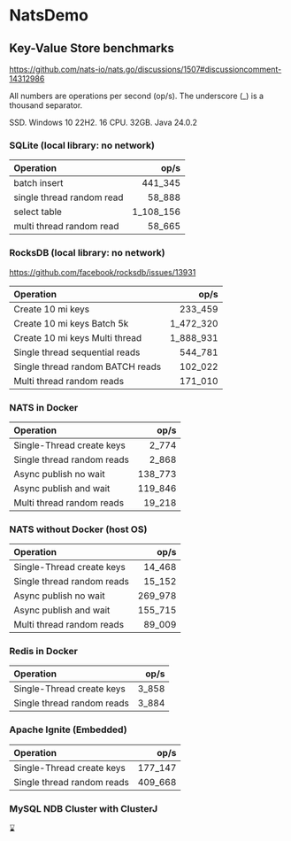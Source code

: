 # NatsDemo

## Key-Value Store benchmarks
https://github.com/nats-io/nats.go/discussions/1507#discussioncomment-14312986

All numbers are operations per second (op/s).
The underscore (_) is a thousand separator.

SSD. Windows 10 22H2. 16 CPU. 32GB. Java 24.0.2

### SQLite (local library: no network)
| Operation                 |      op/s |
|:--------------------------|----------:|
| batch insert              |   441_345 |
| single thread random read |    58_888 |
| select table              | 1_108_156 |
| multi thread random read  |    58_665 |

### RocksDB (local library: no network)
https://github.com/facebook/rocksdb/issues/13931

| Operation                        |    op/s |
|:---------------------------------|--------:|
| Create 10 mi keys                | 233_459 |
| Create 10 mi keys Batch 5k       | 1_472_320 |
| Create 10 mi keys Multi thread   | 1_888_931 |
| Single thread sequential reads   | 544_781 |
| Single thread random BATCH reads | 102_022 |
| Multi thread random reads        | 171_010 |

### NATS in Docker
| Operation                  |    op/s |
|:---------------------------|--------:|
| Single-Thread create keys  |   2_774 |
| Single thread random reads |   2_868 |
| Async publish no wait      | 138_773 |
| Async publish and wait     | 119_846 |
| Multi thread random reads  |  19_218 |

### NATS without Docker (host OS)
| Operation                  |    op/s |
|:---------------------------|--------:|
| Single-Thread create keys  |  14_468 |
| Single thread random reads |  15_152 |
| Async publish no wait      | 269_978 |
| Async publish and wait     | 155_715 |
| Multi thread random reads  |  89_009 |

### Redis in Docker
| Operation                  |  op/s |
|:---------------------------|------:|
| Single-Thread create keys  | 3_858 |
| Single thread random reads | 3_884 |

### Apache Ignite (Embedded)
| Operation                  |    op/s |
|:---------------------------|--------:|
| Single-Thread create keys  | 177_147 |
| Single thread random reads | 409_668 |

### MySQL NDB Cluster with ClusterJ
⌛